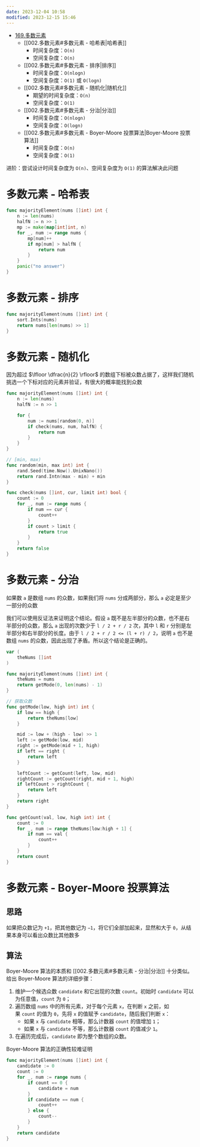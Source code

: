 ```yaml
---
date: 2023-12-04 10:58
modified: 2023-12-15 15:46
---
```

- [169.多数元素](https://leetcode.cn/problems/majority-element/)
	- [[002.多数元素#多数元素 - 哈希表|哈希表]]
		- 时间复杂度：`O(n)`
		- 空间复杂度：`O(n)`
	- [[002.多数元素#多数元素 - 排序|排序]]
		- 时间复杂度：`O(nlogn)`
		- 空间复杂度：`O(1)` 或 `O(logn)`
	- [[002.多数元素#多数元素 - 随机化|随机化]]
		- 期望的时间复杂度：`O(n)`
		- 空间复杂度：`O(1)`
	- [[002.多数元素#多数元素 - 分治|分治]]
		- 时间复杂度：`O(nlogn)`
		- 空间复杂度：`O(logn)`
	- [[002.多数元素#多数元素 - Boyer-Moore 投票算法|Boyer-Moore 投票算法]]
		- 时间复杂度：`O(n)`
		- 空间复杂度：`O(1)`

进阶：尝试设计时间复杂度为 `O(n)`、空间复杂度为 `O(1)` 的算法解决此问题

# 多数元素 - 哈希表

```go
func majorityElement(nums []int) int {
	n := len(nums)
	halfN := n >> 1
	mp := make(map[int]int, n)
	for _, num := range nums {
		mp[num]++
		if mp[num] > halfN {
			return num
		}
	}
	panic("no answer")
}
```

# 多数元素 - 排序

```go
func majorityElement(nums []int) int {
	sort.Ints(nums)
	return nums[len(nums) >> 1]
}
```


# 多数元素 - 随机化

因为超过 $\lfloor \dfrac{n}{2} \rfloor$ 的数组下标被众数占据了，这样我们随机挑选一个下标对应的元素并验证，有很大的概率能找到众数

```go
func majorityElement(nums []int) int {
	n := len(nums)
	halfN := n >> 1

	for {
		num := nums[random(0, n)]
		if check(nums, num, halfN) {
			return num
		}
	}
}

// [min, max)
func random(min, max int) int {
	rand.Seed(time.Now().UnixNano())
	return rand.Intn(max - min) + min
}

func check(nums []int, cur, limit int) bool {
	count := 0
	for _, num := range nums {
		if num == cur {
			count++
		}
		if count > limit {
			return true
		}
	}
	return false
}
```

# 多数元素 - 分治

如果数 `a` 是数组 `nums` 的众数，如果我们将 `nums` 分成两部分，那么 `a` 必定是至少一部分的众数

我们可以使用反证法来证明这个结论。假设 `a` 既不是左半部分的众数，也不是右半部分的众数，那么 `a` 出现的次数少于 `l / 2 + r / 2` 次，其中 `l` 和 `r` 分别是左半部分和右半部分的长度。由于 `l / 2 + r / 2 <= (l + r) / 2`，说明 `a` 也不是数组 `nums` 的众数，因此出现了矛盾。所以这个结论是正确的。

```go
var (
	theNums []int
)

func majorityElement(nums []int) int {
	theNums = nums
	return getMode(0, len(nums) - 1)
}

// 获取众数
func getMode(low, high int) int {
	if low == high {
		return theNums[low]
	}

	mid := low + (high - low) >> 1
	left := getMode(low, mid)
	right := getMode(mid + 1, high)
	if left == right {
		return left
	}

	leftCount := getCount(left, low, mid)
	rightCount := getCount(right, mid + 1, high)
	if leftCount > rightCount {
		return left
	}
	return right
}

func getCount(val, low, high int) int {
	count := 0
	for _, num := range theNums[low:high + 1] {
		if num == val {
			count++
		}
	}
	return count
}
```

# 多数元素 - Boyer-Moore 投票算法

## 思路

如果把众数记为 `+1`，把其他数记为 `−1`，将它们全部加起来，显然和大于 `0`，从结果本身可以看出众数比其他数多

## 算法

Boyer-Moore 算法的本质和 [[002.多数元素#多数元素 - 分治|分治]] 十分类似。给出 Boyer-Moore 算法的详细步骤：

1. 维护一个候选众数 `candidate` 和它出现的次数 `count`。初始时 `candidate` 可以为任意值，`count` 为 `0`；
2. 遍历数组 `nums` 中的所有元素，对于每个元素 `x`，在判断 `x` 之前，如果 `count` 的值为 `0`，先将 `x` 的值赋予 `candidate`，随后我们判断 `x`：
	- 如果 `x` 与 `candidate` 相等，那么计数器 `count` 的值增加 `1`；
	- 如果 `x` 与 `candidate` 不等，那么计数器 `count` 的值减少 `1`。
3. 在遍历完成后，`candidate` 即为整个数组的众数。

Boyer-Moore 算法的正确性较难证明

```go
func majorityElement(nums []int) int {
	candidate := 0
	count := 0
	for _, num := range nums {
		if count == 0 {
			candidate = num
		}
		if candidate == num {
			count++
		} else {
			count--
		}
	}
	return candidate
}
```
